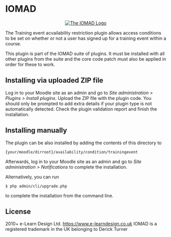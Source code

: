 # IOMAD

<p align="center"><a href="https://www.iomad.org" target="_blank" title="IOMAD Website">
  <img src="https://avatars.githubusercontent.com/u/5493428?v=4" alt="The IOMAD Logo">
</a></p>

The Training event acvailability restriction plugin allows access conditions to be set on whether or not a user has signed up for a training event within a course.

This plugin is part of the IOMAD suite of plugins. It must be installed with all other plugins from the suite and the core code patch must also be applied in order for these to work.  

## Installing via uploaded ZIP file ##

Log in to your Moodle site as an admin and go to _Site administration > Plugins > Install plugins_.
Upload the ZIP file with the plugin code. You should only be prompted to add extra details if your plugin type is not automatically detected.
Check the plugin validation report and finish the installation.

## Installing manually ##

The plugin can be also installed by adding the contents of this directory to

    {your/moodle/dirroot}/availability/condition/trainingevent

Afterwards, log in to your Moodle site as an admin and go to _Site administration > Notifications_ to complete the installation.

Alternatively, you can run

    $ php admin/cli/upgrade.php

to complete the installation from the command line.

## License ##
2010+ e-Learn Design Ltd. https://www.e-learndesign.co.uk
IOMAD is a registered trademark in the UK belonging to Derick Turner 

